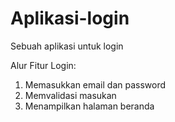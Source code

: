 # Aplikasi-login
Sebuah aplikasi untuk login

Alur Fitur Login:
1. Memasukkan email dan password
2. Memvalidasi masukan
3. Menampilkan halaman beranda

